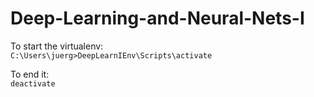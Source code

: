 # Deep-Learning-and-Neural-Nets-I

To start the virtualenv: \
`C:\Users\juerg>DeepLearnIEnv\Scripts\activate`

To end it: \
`deactivate`
